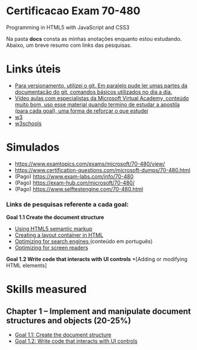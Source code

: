 # Certificacao Exam 70-480
Programming in HTML5 with JavaScript and CSS3

Na pasta **docs** consta as minhas anotações enquanto estou estudando. Abaixo, um breve resumo com links das pesquisas. 

# Links úteis
* [Para versionamento, utilizei o git. Em paralelo pude ler umas partes da documentação do git, comandos básicos utilizados no dia a dia.](https://git-scm.com/doc)
* [Vídeo aulas com especialistas da Microsoft Virtual Academy, conteúdo muito bom, uso esse material quando termino de estudar a apostila (para cada goal), uma forma de reforçar o que estudei](https://channel9.msdn.com/Series/Developing-in-HTML5-with-JavaScript-and-CSS3-Jump-Start)
* [w3](https://www.w3.org/)
* [w3schools](https://www.w3schools.com/html/html5_intro.asp)

# Simulados
* https://www.examtopics.com/exams/microsoft/70-480/view/
* https://www.certification-questions.com/microsoft-dumps/70-480.html
* (Pago) https://www.exam-labs.com/info/70-480
* (Pago) https://exam-hub.com/microsoft/70-480/
* (Pago) https://www.selftestengine.com/70-480.html


### Links de pesquisas referente a cada goal:

**Goal 1.1 Create the document structure**
* [Using HTML5 semantic markup](http://www.infocodify.com/html_dom/create_dom_structure)
* [Creating a layout container in HTML](http://www.infocodify.com/html_dom/creating_layout_container)
* [Optimizing for search engines ](https://danieldigital.com.br/blog/seo-tecnico-a-importancia-do-html5-semantico-para-melhorar-o-trafego-do-seu-site/)(conteúdo em português)
* [Optimizing for screen readers](w3.org/WAI/perspective-videos/speech/)

**Goal 1.2 Write code that interacts with UI controls**
*[Adding or modifying HTML elements]


# Skills measured

## Chapter 1 – Implement and manipulate document structures and objects (20-25%)
* [Goal 1.1: Create the document structure](./chapter01/goal_1_1.html)
* [Goal 1.2: Write code that interacts with UI controls](./chapter01/goal_1_2.html)
